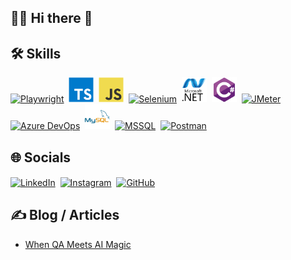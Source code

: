 ## 🧑‍💻 Hi there 👋

<!--
**Katyayanilal/Katyayanilal** is a ✨ _special_ ✨ repository because its `README.md` (this file) appears on your GitHub profile.

Here are some ideas to get you started:

- 🔭 I’m currently working on ...
- 🌱 I’m currently learning ...
- 👯 I’m looking to collaborate on ...
- 🤔 I’m looking for help with ...
- 💬 Ask me about ...
- 📫 How to reach me: ...
- 😄 Pronouns: ...
- ⚡ Fun fact: ...
-->

## 🛠️ Skills

[<img src="https://playwright.dev/img/playwright-logo.svg" alt="Playwright" width="40" height="40"/>](https://playwright.dev/)&nbsp;
[<img src="https://raw.githubusercontent.com/devicons/devicon/master/icons/typescript/typescript-original.svg" alt="TypeScript" width="40" height="40"/>](https://www.typescriptlang.org/)&nbsp;
[<img src="https://raw.githubusercontent.com/devicons/devicon/master/icons/javascript/javascript-original.svg" alt="JavaScript" width="40" height="40"/>](https://developer.mozilla.org/en-US/docs/Web/JavaScript)&nbsp;
[<img src="https://raw.githubusercontent.com/detain/svg-logos/780f25886640cef088af994181646db2f6b1a3f8/svg/selenium-logo.svg" alt="Selenium" width="40" height="40"/>](https://www.selenium.dev)&nbsp;
[<img src="https://raw.githubusercontent.com/devicons/devicon/master/icons/dot-net/dot-net-original-wordmark.svg" alt=".NET" width="40" height="40"/>](https://dotnet.microsoft.com/)&nbsp;
[<img src="https://raw.githubusercontent.com/devicons/devicon/master/icons/csharp/csharp-original.svg" alt="C#" width="40" height="40"/>](https://www.w3schools.com/cs/)&nbsp;
[<img src="https://jmeter.apache.org/images/logo.svg" alt="JMeter" width="40" height="40"/>](https://jmeter.apache.org/)&nbsp;
[<img src="https://www.vectorlogo.zone/logos/microsoft_azure/microsoft_azure-icon.svg" alt="Azure DevOps" width="40" height="40"/>](https://azure.microsoft.com/en-us/services/devops/)&nbsp;
[<img src="https://raw.githubusercontent.com/devicons/devicon/master/icons/mysql/mysql-original-wordmark.svg" alt="MySQL" width="40" height="40"/>](https://www.mysql.com/)&nbsp;
[<img src="https://www.svgrepo.com/show/303229/microsoft-sql-server-logo.svg" alt="MSSQL" width="40" height="40"/>](https://www.microsoft.com/en-us/sql-server)&nbsp;
[<img src="https://www.vectorlogo.zone/logos/getpostman/getpostman-icon.svg" alt="Postman" width="40" height="40"/>](https://postman.com)

## 🌐 Socials

<p align="left">
<a href="www.linkedin.com/in/katyayani-lal" target="blank"><img align="center" src="https://raw.githubusercontent.com/rahuldkjain/github-profile-readme-generator/master/src/images/icons/Social/linked-in-alt.svg" alt="LinkedIn" height="30" width="30" /></a>&nbsp
<a href="https://instagram.com/kat_yayani_" target="blank"><img align="center" src="https://raw.githubusercontent.com/rahuldkjain/github-profile-readme-generator/master/src/images/icons/Social/instagram.svg" alt="Instagram" height="30" width="30" /></a>&nbsp
<a href="https://github.com/Katyayanilal" target="blank"><img align="center" src="https://raw.githubusercontent.com/rahuldkjain/github-profile-readme-generator/master/src/images/icons/Social/github.svg" alt="GitHub" height="30" width="30" /></a>&nbsp
</p>

## ✍️ Blog / Articles
- [When QA Meets AI Magic](https://insightconsultants.co/when-qa-meets-ai-magic/)

